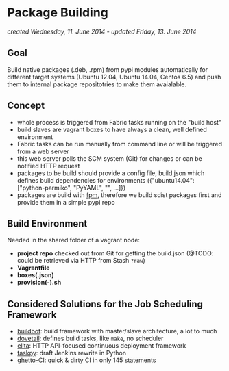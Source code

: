 Package Building
================
*created Wednesday, 11. June 2014 - updated Friday, 13. June 2014*

## Goal

Build native packages (.deb, .rpm) from pypi modules automatically for different target systems (Ubuntu 12.04, Ubuntu 14.04, Centos 6.5) and push them to internal package repositotries to make them avaialable.

## Concept

- whole process is triggered from Fabric tasks running on the "build host"
- build slaves are vagrant boxes to have always a clean, well defined environment
- Fabric tasks can be run manually from command line or will be triggered from a web server
- this web server polls the SCM system (Git) for changes or can be notified HTTP request
- packages to be build should provide a config file, build.json which defines build dependencies for environments ({"ubuntu14.04": ["python-parmiko", "PyYAML", "", ...]})
- packages are build with [fpm](https://github.com/jordansissel/fpm), therefore we build sdist packages first and provide them in a simple pypi repo

## Build Environment
Needed in the shared folder of a vagrant node:

- **project repo** checked out from Git for getting the build.json (@TODO: could be retrieved via HTTP from Stash `?raw`)
- **Vagrantfile**
- **boxes(.json)**
- **provision(-<boxname>).sh**

## Considered Solutions for the Job Scheduling Framework

 - [buildbot](http://buildbot.net/): build framework with master/slave architecture, a lot to much
 - [dovetail](http://www.aviser.asia/dovetail/): defines build tasks, like `make`, no scheduler
 - [elita](https://elita.io/): HTTP API-focused continuous deployment framework
 - [taskpy](https://github.com/jakecoffman/taskpy): draft Jenkins rewrite in Python
 - [ghetto-CI](http://miohtama.github.io/vvv/tools/ghetto.html): quick & dirty CI in only 145 statements

